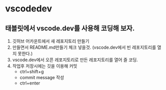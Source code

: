 # vscodedev

## 태블릿에서 vscode.dev를 사용해 코딩해 보자.
1. 깃허브 어카운트에서 새 레포지토리 만들기
2. 만들면서 README.md만들기 체크 넣을것. (vscode.dev에서 빈 레포지토리를 열지 못한다.)
3. vscode.dev에서 오픈 레포지토리로 만든 레포지토리를 열어 즐 코딩.
4. 작업후 저장시에는 깃을 이용해 커밋
    - ctrl+shift+g
    - commit message 작성
    - ctrl+enter
    